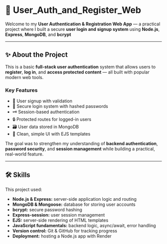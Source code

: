 # 🔐 User_Auth_and_Register_Web

Welcome to my **User Authentication & Registration Web App** — a practical project where I built a secure **user login and signup system** using **Node.js**, **Express**, **MongoDB**, and **bcrypt**

---
## ✨ About the Project

This is a basic **full-stack user authentication** system that allows users to **register**, **log in**, and **access protected content** — all built with popular modern web tools.

### Key Features
- 👤 User signup with validation
- 🔑 Secure login system with hashed passwords
- 🗝️ Session-based authentication
- 🔒 Protected routes for logged-in users
- 🗃️ User data stored in MongoDB
- 🎨 Clean, simple UI with EJS templates

The goal was to strengthen my understanding of **backend authentication**, **password security**, and **session management** while building a practical, real-world feature.

---

## 🛠️ Skills
This project used:
- **Node.js & Express:** server-side application logic and routing
- **MongoDB & Mongoose:** database for storing user accounts
- **bcrypt:** secure password hashing
- **Express-session:** user session management
- **EJS:** server-side rendering of HTML templates
- **JavaScript fundamentals:** backend logic, async/await, error handling
- **Version control:** Git & GitHub for tracking progress
- **Deployment:** hosting a Node.js app with Render
